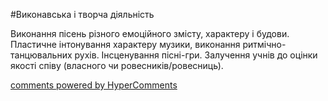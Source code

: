 <div id="hypercomments_widget" class="js-hypercomments-widget invisible"></div>


#Виконавська і творча діяльність

Виконання пісень різного емоційного змісту, характеру і будови. Пластичне інтонування характеру музики, виконання ритмічно-танцювальних рухів. Інсценування пісні-гри. Залучення учнів до оцінки якості співу (власного чи ровесників/ровесниць). 

<div class="js-hypercomments-container">
    <a href="http://hypercomments.com" class="hc-link" title="comments widget">comments powered by HyperComments</a>
</div>
